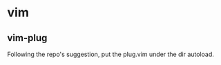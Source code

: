 




# vim 

## vim-plug
Following the repo's suggestion, put the plug.vim under the dir autoload.

 
